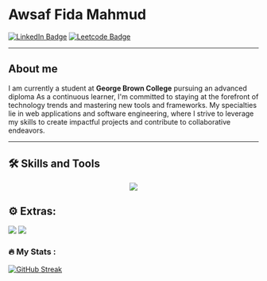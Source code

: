 <h1>Awsaf Fida Mahmud</h1>
<div id="badges">
<a href="https://www.linkedin.com/in/awsaf-fida-mahmud-bbb115211/"><img src="https://img.shields.io/badge/LinkedIn-blue?style=for-the-badge&logo=linkedin&logoColor=white" alt="LinkedIn Badge"/></a>
<a href="https://leetcode.com/omelettech/"><img src="https://img.shields.io/badge/LeetCode-000000?style=for-the-badge&logo=LeetCode&logoColor=#d16c06" alt="Leetcode Badge"/></a>
</div>
<hr>
<h2>About me</h2>

I am currently a student at **George Brown College** pursuing an advanced diploma As a continuous learner, I'm committed to staying at the forefront of technology trends and mastering new tools and frameworks. My specialties lie in web applications and software engineering, where I strive to leverage my skills to create impactful projects and contribute to collaborative endeavors.
<hr>

## 🛠️ Skills and Tools
<div align="center" id="skill-icons">
  <a href="https://skillicons.dev">
    <img src="https://skillicons.dev/icons?i=py,cs,java,js,mysql,sqlite,bash,git,dotnet,php,html,css"/>
  </a>

</div>

<h2>⚙️ Extras:</h2>
<div>
  <img src="https://img.shields.io/badge/Notion-%23000000.svg?style=for-the-badge&logo=notion&logoColor=white"/>
  <img src="https://img.shields.io/badge/adobe%20photoshop-%2331A8FF.svg?style=for-the-badge&logo=adobe%20photoshop&logoColor=white"/>
</div>


### :fire: My Stats :
[![GitHub Streak](http://github-readme-streak-stats.herokuapp.com?user=omelettech&theme=dark&background=000000)](https://git.io/streak-stats)
<!--
**omelettech/omelettech** is a ✨ _special_ ✨ repository because its `README.md` (this file) appears on your GitHub profile.

Here are some ideas to get you started:

- 🔭 I’m currently working on ...
- 🌱 I’m currently learning ...
- 👯 I’m looking to collaborate on ...
- 🤔 I’m looking for help with ...
- 💬 Ask me about ...
- 📫 How to reach me: ...
- 😄 Pronouns: ...
- ⚡ Fun fact: ...
-->

